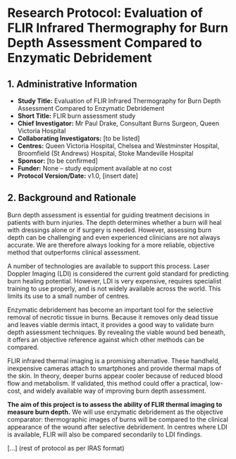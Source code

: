 # Research Protocol: Evaluation of FLIR Infrared Thermography for Burn Depth Assessment Compared to Enzymatic Debridement

## 1. Administrative Information
- **Study Title:** Evaluation of FLIR Infrared Thermography for Burn Depth Assessment Compared to Enzymatic Debridement
- **Short Title:** FLIR burn assessment study
- **Chief Investigator:** Mr Paul Drake, Consultant Burns Surgeon, Queen Victoria Hospital
- **Collaborating Investigators:** [to be listed]
- **Centres:** Queen Victoria Hospital, Chelsea and Westminster Hospital, Broomfield (St Andrews) Hospital, Stoke Mandeville Hospital
- **Sponsor:** [to be confirmed]
- **Funder:** None – study equipment available at no cost
- **Protocol Version/Date:** v1.0, [insert date]

## 2. Background and Rationale
Burn depth assessment is essential for guiding treatment decisions in patients with burn injuries. The depth determines whether a burn will heal with dressings alone or if surgery is needed. However, assessing burn depth can be challenging and even experienced clinicians are not always accurate. We are therefore always looking for a more reliable, objective method that outperforms clinical assessment.

A number of technologies are available to support this process. Laser Doppler Imaging (LDI) is considered the current gold standard for predicting burn healing potential. However, LDI is very expensive, requires specialist training to use properly, and is not widely available across the world. This limits its use to a small number of centres.

Enzymatic debridement has become an important tool for the selective removal of necrotic tissue in burns. Because it removes only dead tissue and leaves viable dermis intact, it provides a good way to validate burn depth assessment techniques. By revealing the viable wound bed beneath, it offers an objective reference against which other methods can be compared.

FLIR infrared thermal imaging is a promising alternative. These handheld, inexpensive cameras attach to smartphones and provide thermal maps of the skin. In theory, deeper burns appear cooler because of reduced blood flow and metabolism. If validated, this method could offer a practical, low-cost, and widely available way of improving burn depth assessment.

**The aim of this project is to assess the ability of FLIR thermal imaging to measure burn depth.** We will use enzymatic debridement as the objective comparator: thermographic images of burns will be compared to the clinical appearance of the wound after selective debridement. In centres where LDI is available, FLIR will also be compared secondarily to LDI findings.

[...] (rest of protocol as per IRAS format)
